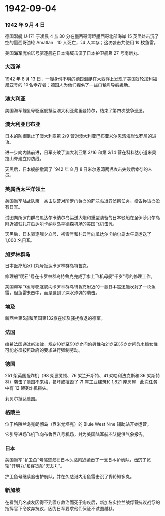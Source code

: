 # 1942-09-04

### 1942 年 9 月 4 日

德国潜艇 U-171 于凌晨 4 点 30 分在墨西哥湾距墨西哥北部海岸 15
英里处击沉了空的墨西哥油轮 Amatlan；10 人死亡，24 人幸存；这次袭击共使用
10 枚鱼雷。

美国海军庞帕诺号驱逐舰在日本海域击沉了日本护卫舰第 27 号南新丸。

### 大西洋

1942 年 8 月 13
日，一艘身份不明的德国潜艇在大西洋上发现了美国货轮加利福尼亚号的 19
名幸存者；德国人为他们提供了一些口粮和导航援助。

### 澳大利亚

美国海军鲣鱼号驱逐舰抵达澳大利亚弗里曼特尔，结束了第四次战争巡逻。

### 澳大利亚巴布亚

日本的防御阻止了澳大利亚第 2/9
营对澳大利亚巴布亚米尔恩湾海岸戈罗尼的进攻。

进一步向内陆前进，日军突破了澳大利亚第 2/16 和第 2/14
营在科科达小道米奥拉山脊建立的防线。

天黑后，日本舰船撤离了 1942 年 8 月 8
日米尔恩湾两栖攻击失败后幸存的人员。

### 英属西太平洋领土

美国海军陆战队第一突击队营对所罗门群岛的萨沃岛进行侦察任务，报告称该岛没有日军。

试图向所罗门群岛瓜达尔卡纳尔岛运送大炮和重型装备的日本驳船在圣伊莎贝尔岛附近被驻扎在瓜达尔卡纳尔岛亨德森机场的美国飞机击沉。

天黑后，日本驱逐舰夕立号、初雪号和村云号向瓜达尔卡纳尔岛太午岛运送了
1,000 名日军。

### 加罗林群岛

日本医疗船冰川丸号抵达卡罗林群岛特鲁克。

修理船"明石"号在卡罗林群岛特鲁克完成了水上飞机母舰"千岁"号的修理工作。

美国海军飞鱼号驱逐舰向卡罗林群岛特鲁克附近的一艘日本巡逻艇发射了一枚鱼雷，但鱼雷未击中，而是遭到了深水炸弹的袭击。

### 埃及

新西兰第5旅和英国第132旅在埃及骚扰撤退的德军。

### 法国

维希法国通过新法律，规定18岁至50岁之间的男性和21岁至35岁之间的未婚女性可能必须按照政府的要求进行强制劳动。

### 德国

251 架英国轰炸机（98 架惠灵顿、76 架兰开斯特、41 架哈利法克斯和 36
架斯特林）袭击了德国不来梅，损坏或摧毁了 71 座工业建筑和 1,821
座房屋；此次任务中有 12 架轰炸机损失。

莉贝尔抵达德国。

### 格陵兰

位于格陵兰岛克朗彻岛（西米尤塔克）的 Bluie West Nine 辅助站开始运营。

它引导进场飞机飞向布鲁西八号机场，并为美国陆军航空队提供气象报告。

### 日本

美国海军"护卫鱼"号驱逐舰在日本久慈附近袭击了一支日本护航队，击沉了货轮"开明丸"和客货船"天友丸"。

护卫鱼号继续追击护航队，并在久慈港内用鱼雷击沉了货轮知多丸。

### 新加坡

在看到几名战友因得不到医疗救治而死于痢疾后，新加坡实拉兰战俘营抗议战俘的指挥官下令放弃抗议，因为日军要求他们保证不试图越狱。